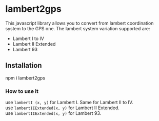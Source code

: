 # lambert2gps
This javascript library allows you to convert from lambert coordination system to the GPS one.
The lambert system variation supported are:
* Lambert I to IV
* Lambert II Extended
* Lambert 93

## Installation
npm i lambert2gps

### How to use it
use `lambertI (x, y)` for Lambert I. Same for Lambert II to IV.  
use `lambertIIExtended(x, y)` for Lambert II Extended.  
use `lambertIIExtended(x, y)` for Lambert 93.  